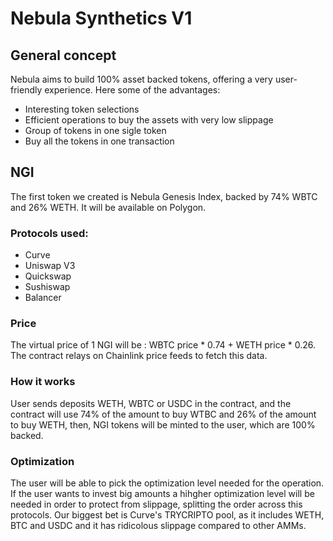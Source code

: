 # Nebula Synthetics V1

## General concept

Nebula aims to build 100% asset backed tokens, offering a very user-friendly experience. Here some of the advantages:
- Interesting token selections
- Efficient operations to buy the assets with very low slippage 
- Group of tokens in one sigle token
- Buy all the tokens in one transaction

## NGI 
The first token we created is Nebula Genesis Index, backed by 74% WBTC and 26% WETH. It will be available on Polygon.

### Protocols used:
- Curve
- Uniswap V3
- Quickswap
- Sushiswap
- Balancer

### Price

The virtual price of 1 NGI will be : WBTC price * 0.74 + WETH price * 0.26. The contract relays on Chainlink price feeds to fetch this data.

### How it works
User sends deposits WETH, WBTC or USDC in the contract, and the contract will use 74% of the amount to buy WTBC and 26% of the amount to buy WETH, then, NGI tokens will be minted to the user, which are 100% backed. 


### Optimization
The user will be able to pick the optimization level needed for the operation. If the user wants to invest big amounts a hihgher optimization level will be needed in order to protect from slippage, splitting the order across this protocols. Our biggest bet is Curve's TRYCRIPTO pool, as it includes WETH, BTC and USDC and it has ridicolous slippage compared to other AMMs.
